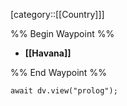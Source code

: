 [category::[[Country]]]

%% Begin Waypoint %%
- **[[Havana]]**

%% End Waypoint %%

```dataviewjs
await dv.view("prolog");
```
